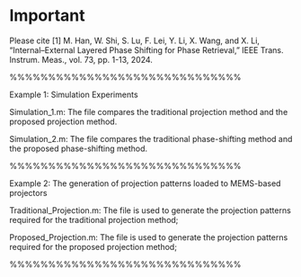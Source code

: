 # Important
Please cite [1]	M. Han, W. Shi, S. Lu, F. Lei, Y. Li, X. Wang, and X. Li, “Internal–External Layered Phase Shifting for Phase Retrieval,” IEEE Trans. Instrum. Meas., vol. 73, pp. 1-13, 2024.

%%%%%%%%%%%%%%%%%%%%%%%%%%%%%%

Example 1: Simulation Experiments

Simulation_1.m: The file compares the traditional projection method and the proposed projection method.

Simulation_2.m: The file compares the traditional phase-shifting method and the proposed phase-shifting method.

%%%%%%%%%%%%%%%%%%%%%%%%%%%%%%

Example 2: The generation of projection patterns loaded to MEMS-based projectors

Traditional_Projection.m: The file is used to generate the projection patterns required for the traditional projection method;

Proposed_Projection.m: The file is used to generate the projection patterns required for the proposed projection method;

%%%%%%%%%%%%%%%%%%%%%%%%%%%%%%
